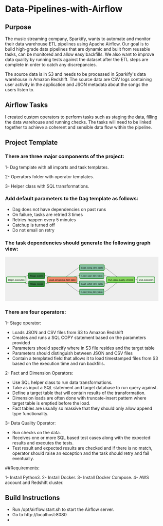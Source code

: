 # Data-Pipelines-with-Airflow

## Purpose

 The music streaming company, Sparkify, wants to automate and monitor their data warehouse ETL pipelines using Apache Airflow. Our goal is to build high-grade data pipelines that are dynamic and built from reusable tasks, can be monitored and allow easy backfills. We also want to improve data quality by running tests against the dataset after the ETL steps are complete in order to catch any discrepancies.

The source data is in S3 and needs to be processed in Sparkify's data warehouse in Amazon Redshift. The source data are CSV logs containing user activity in the application and JSON metadata about the songs the users listen to.

## Airflow Tasks

I created custom operators to perform tasks such as staging the data, filling the data warehouse and running checks. The tasks will need to be linked together to achieve a coherent and sensible data flow within the pipeline.

## Project Template
### There are three major components of the project:

1- Dag template with all imports and task templates.

2- Operators folder with operator templates.

3- Helper class with SQL transformations.

### Add default parameters to the Dag template as follows:
- Dag does not have dependencies on past runs
- On failure, tasks are retried 3 times
- Retries happen every 5 minutes
- Catchup is turned off
- Do not email on retry
### The task dependencies should generate the following graph view:

![Test Image 1](airflow_dag.png)


### There are four operators:
1- Stage operator: 

- Loads JSON and CSV files from S3 to Amazon Redshift
- Creates and runs a SQL COPY statement based on the parameters provided
- Parameters should specify where in S3 file resides and the target table
- Parameters should distinguish between JSON and CSV files
- Contain a templated field that allows it to load timestamped files from S3 based on the execution time and run backfills.

2- Fact and Dimension Operators: 

- Use SQL helper class to run data transformations.
- Take as input a SQL statement and target database to run query against.
- Define a target table that will contain results of the transformation.
- Dimension loads are often done with truncate-insert pattern where target table is emptied before the load.
- Fact tables are usually so massive that they should only allow append type functionality.

3- Data Quality Operator:

- Run checks on the data.
- Receives one or more SQL based test cases along with the expected results and executes the tests.
- Test result and expected results are checked and if there is no match, operator should raise an exception and the task should retry and fail eventually.

##Requirements:

1- Install Python3.
2- Install Docker.
3- Install Docker Compose.
4- AWS account and Redshift cluster.

## Build Instructions
- Run /opt/airflow.start.sh to start the Airflow server.
- Go to http://localhost:8080
- 

